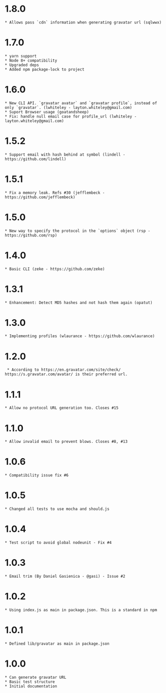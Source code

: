 # 1.8.0
    * Allows pass `cdn` information when generating gravatar url (sqlwwx)

# 1.7.0
    * yarn support
    * Node 8+ compatibility
    * Upgraded deps
    * Added npm package-lock to project

# 1.6.0

    * New CLI API. `gravatar avatar` and `gravatar profile`, instead of only `gravatar`. (lwhiteley - layton.whiteley@gmail.com)
    * Suport Browser usage (goatandsheep)
    * Fix: handle null email case for profile_url (lwhiteley - layton.whiteley@gmail.com)

# 1.5.2

    * Support email with hash behind at symbol (lindell - https://github.com/lindell)

# 1.5.1

    * Fix a memory leak. Refs #30 (jefflembeck - https://github.com/jefflembeck)

# 1.5.0

    * New way to specify the protocol in the `options` object (rsp - https://github.com/rsp)

# 1.4.0

    * Basic CLI (zeke - https://github.com/zeke)

# 1.3.1

    * Enhancement: Detect MD5 hashes and not hash them again (opatut)

# 1.3.0

    * Implementing profiles (wlaurance - https://github.com/wlaurance)

# 1.2.0

     * According to https://en.gravatar.com/site/check/ https://s.gravatar.com/avatar/ is their preferred url.

# 1.1.1

    * Allow no protocol URL generation too. Closes #15

# 1.1.0

    * Allow invalid email to prevent blows. Closes #8, #13

# 1.0.6

    * Compatibility issue fix #6

# 1.0.5

    * Changed all tests to use mocha and should.js

# 1.0.4

    * Test script to avoid global nodeunit - Fix #4

# 1.0.3

    * Email trim (By Daniel Gasienica - @gasi) - Issue #2

# 1.0.2

    * Using index.js as main in package.json. This is a standard in npm

# 1.0.1

    * Defined lib/gravatar as main in package.json

# 1.0.0

    * Can generate gravatar URL
    * Basic test structure
    * Initial documentation
